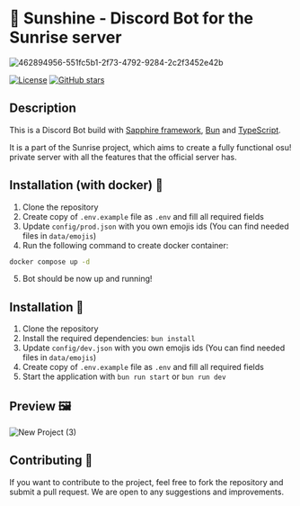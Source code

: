 # 🌻 Sunshine - Discord Bot for the Sunrise server

![462894956-551fc5b1-2f73-4792-9284-2c2f3452e42b](https://github.com/user-attachments/assets/1dbddcfa-1b08-4a04-8f64-bfbe8c5dcc45)

[![License](https://img.shields.io/badge/license-MIT-blue.svg)](https://opensource.org/licenses/MIT)
[![GitHub stars](https://img.shields.io/github/stars/SunriseCommunity/Sunshine.svg?style=social&label=Star)](https://github.com/SunriseCommunity/Sunshine)

## Description

This is a Discord Bot build with [Sapphire framework](https://sapphirejs.dev/), [Bun](https://bun.sh/) and [TypeScript](https://www.typescriptlang.org/). 

It is a part of the Sunrise project, which aims to create a fully functional osu! private server with all the features that the official server has. 


## Installation (with docker) 🐳
1. Clone the repository
2. Create copy of `.env.example` file as `.env` and fill all required fields
3. Update `config/prod.json` with you own emojis ids (You can find needed files in `data/emojis`)
4. Run the following command to create docker container:
```bash
docker compose up -d
```
5. Bot should be now up and running!

## Installation 📩

1. Clone the repository
2. Install the required dependencies: `bun install`
3. Update `config/dev.json` with you own emojis ids (You can find needed files in `data/emojis`)
4. Create copy of `.env.example` file as `.env` and fill all required fields
5. Start the application with `bun run start` or `bun run dev`

## Preview 🖼️

![New Project (3)](https://github.com/user-attachments/assets/5cba5334-3455-4a56-aa9a-8930bb16abfd)

## Contributing 💖

If you want to contribute to the project, feel free to fork the repository and submit a pull request. We are open to any
suggestions and improvements.



